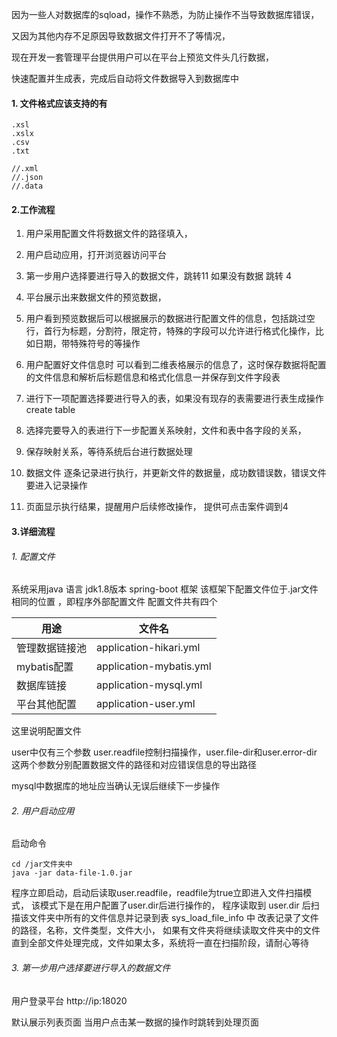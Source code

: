因为一些人对数据库的sqload，操作不熟悉，为防止操作不当导致数据库错误，

又因为其他内存不足原因导致数据文件打开不了等情况，

现在开发一套管理平台提供用户可以在平台上预览文件头几行数据，

快速配置并生成表，完成后自动将文件数据导入到数据库中


#### 1. 文件格式应该支持的有

```
.xsl 	
.xslx	
.csv	
.txt	

//.xml
//.json
//.data
```

#### 2.工作流程

1. 用户采用配置文件将数据文件的路径填入，
2. 用户启动应用，打开浏览器访问平台
3. 第一步用户选择要进行导入的数据文件，跳转11 如果没有数据 跳转 4

4. 平台展示出来数据文件的预览数据，
5. 用户看到预览数据后可以根据展示的数据进行配置文件的信息，包括跳过空行，首行为标题，分割符，限定符，特殊的字段可以允许进行格式化操作，比如日期，带特殊符号的等操作
6. 用户配置好文件信息时 可以看到二维表格展示的信息了，这时保存数据将配置的文件信息和解析后标题信息和格式化信息一并保存到文件字段表
7. 进行下一项配置选择要进行导入的表，如果没有现存的表需要进行表生成操作 create table 
8. 选择完要导入的表进行下一步配置关系映射，文件和表中各字段的关系，
9. 保存映射关系，等待系统后台进行数据处理
10. 数据文件 逐条记录进行执行，并更新文件的数据量，成功数错误数，错误文件要进入记录操作

11. 页面显示执行结果，提醒用户后续修改操作， 提供可点击案件调到4 
 
 
 
 
#### 3.详细流程

###### 1. 配置文件

系统采用java 语言 jdk1.8版本 spring-boot 框架
该框架下配置文件位于.jar文件相同的位置 ，即程序外部配置文件
配置文件共有四个

|用途|文件名|
|-|-|
|管理数据链接池|application-hikari.yml	|
|mybatis配置|application-mybatis.yml	|
|数据库链接|application-mysql.yml		|
|平台其他配置|application-user.yml		|


这里说明配置文件

user中仅有三个参数 user.readfile控制扫描操作，user.file-dir和user.error-dir 这两个参数分别配置数据文件的路径和对应错误信息的导出路径

mysql中数据库的地址应当确认无误后继续下一步操作


###### 2. 用户启动应用
启动命令 
```
cd /jar文件夹中
java -jar data-file-1.0.jar
```

程序立即启动，启动后读取user.readfile，readfile为true立即进入文件扫描模式，
该模式下是在用户配置了user.dir后进行操作的，
程序读取到 user.dir 后扫描该文件夹中所有的文件信息并记录到表 sys_load_file_info 中
改表记录了文件的路径，名称，文件类型，文件大小，
如果有文件夹将继续读取文件夹中的文件直到全部文件处理完成，文件如果太多，系统将一直在扫描阶段，请耐心等待


###### 3. 第一步用户选择要进行导入的数据文件

用户登录平台 
http://ip:18020

默认展示列表页面 当用户点击某一数据的操作时跳转到处理页面





























